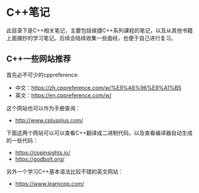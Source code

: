 # C++笔记

此目录下是C++相关笔记，主要包括侯捷C++系列课程的笔记，以及从其他书籍上面摘抄的学习笔记。后续会陆续收集一些面经，也便于自己进行复习。

## C++一些网站推荐

首先必不可少的cppreference: 
- 中文：https://zh.cppreference.com/w/%E9%A6%96%E9%A1%B5
- 英文：https://en.cppreference.com/w/

这个网站也可以作为手册查询：
- http://www.cplusplus.com/

下面这两个网站可以可以查看C++翻译成二进制代码，以及查看编译器自动生成的一些代码：
- https://cppinsights.io/
- https://godbolt.org/

另外一个学习C++基本语法比较不错的英文网站：
- https://www.learncpp.com/